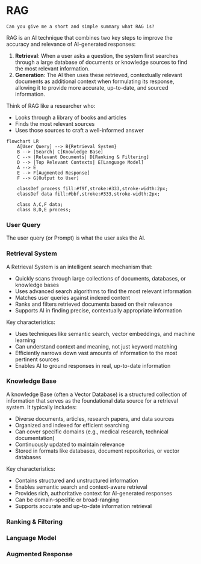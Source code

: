 # RAG

```
Can you give me a short and simple summary what RAG is?
```

RAG is an AI technique that combines two key steps to improve the accuracy and relevance of AI-generated responses:

1. **Retrieval**: When a user asks a question, the system first searches through a large database of documents or knowledge sources to find the most relevant information.
2. **Generation**: The AI then uses these retrieved, contextually relevant documents as additional context when formulating its response, allowing it to provide more accurate, up-to-date, and sourced information.

Think of RAG like a researcher who:

* Looks through a library of books and articles
* Finds the most relevant sources
* Uses those sources to craft a well-informed answer

```mermaid
flowchart LR
    A[User Query] --> B{Retrieval System}
    B --> |Search| C[Knowledge Base]
    C --> |Relevant Documents| D[Ranking & Filtering]
    D --> |Top Relevant Contexts| E[Language Model]
    A --> E
    E --> F[Augmented Response]
    F --> G[Output to User]

    classDef process fill:#f9f,stroke:#333,stroke-width:2px;
    classDef data fill:#bbf,stroke:#333,stroke-width:2px;
    
    class A,C,F data;
    class B,D,E process;
```



### User Query

The user query (or Prompt) is what the user asks the AI.

### Retrieval System

A Retrieval System is an intelligent search mechanism that:

* Quickly scans through large collections of documents, databases, or knowledge bases
* Uses advanced search algorithms to find the most relevant information
* Matches user queries against indexed content
* Ranks and filters retrieved documents based on their relevance
* Supports AI in finding precise, contextually appropriate information

Key characteristics:

* Uses techniques like semantic search, vector embeddings, and machine learning
* Can understand context and meaning, not just keyword matching
* Efficiently narrows down vast amounts of information to the most pertinent sources
* Enables AI to ground responses in real, up-to-date information

### Knowledge Base

A knowledge Base (often a Vector Database) is a structured collection of information that serves as the foundational data source for a retrieval system. It typically includes:

* Diverse documents, articles, research papers, and data sources
* Organized and indexed for efficient searching
* Can cover specific domains (e.g., medical research, technical documentation)
* Continuously updated to maintain relevance
* Stored in formats like databases, document repositories, or vector databases

Key characteristics:

* Contains structured and unstructured information
* Enables semantic search and context-aware retrieval
* Provides rich, authoritative context for AI-generated responses
* Can be domain-specific or broad-ranging
* Supports accurate and up-to-date information retrieval

### Ranking & Filtering



### Language Model



### Augmented Response
